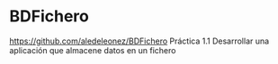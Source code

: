 # BDFichero
https://github.com/aledeleonez/BDFichero
Práctica 1.1 
Desarrollar una aplicación que almacene datos en un fichero
